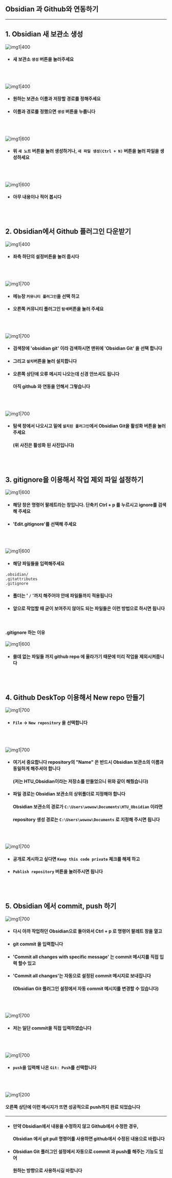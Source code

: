 ## Obsidian 과 Github와 연동하기

---

## 1. Obsidian 새 보관소 생성
![img1|400](./images/step02.png)
- #### 새 보관소 `생성` 버튼을 눌러주세요

<br/>
<br/>

![img1|400](./images/step03.png)
- #### 원하는 보관소 이름과 저장할 경로를 정해주세요
- #### 이름과 경로를 정했으면 `생성` 버튼을 누룹니다

<br/>
<br/>

![img1|600](./images/step04.png)
- #### 위 `새 노트`  버튼을 눌러 생성하거나, `새 파일 생성(Ctrl + N)` 버튼을 눌러 파일을 생성하세요

<br/>
<br/>

![img1|600](./images/step05.png)
- #### 아무 내용이나 적어 봅시다

<br/>
<br/>

## 2. Obsidian에서 Github 플러그인 다운받기

![img1|400](./images/step06.png)
- #### 좌측 하단의 설정버튼을 눌러 줍시다

<br/>
<br/>

![img1|700](./images/step07.png)
- #### 메뉴창 `커뮤니티 플러그인`을 선택 하고
- #### 오른쪽 커뮤니티 플러그인 `탐색`버튼을 눌러 주세요

<br/>
<br/>

![img1|700](./images/step08.png)
- #### 검색창에 'obsidian git' 이라 검색하시면 맨위에 'Obsidian Git' 을 선택 합니다
- #### 그리고 `설치`버튼을 눌러 설치합니다

- #### 오른쪽 상단에 오류 메시지 나오는데 신경 안쓰셔도 됩니다
  #### 아직 github 와 연동을 안해서 그렇습니다

<br/>
<br/>

![img1|700](./images/step09.png)
- #### 탐색 창에서 나오시고 밑에 `설치된 플러그인`에서 Obsidian Git을 활성화 버튼을 눌러주세요
  #### (위 사진은 활성화 된 사진입니다)
  
<br/>
<br/>

## 3. gitignore을 이용해서 작업 제외 파일 설정하기

![img1|600](./images/step10.png)

- #### 해당 창은 명령어 팔레트라는 창입니다. 단축키 Ctrl + p 를 누르시고 ignore를 검색해 주세요
- #### 'Edit.gitignore'를 선택해 주세요

<br/>
<br/>

![img1|600](./images/step11.png)
- #### 해당 파일들을 입력해주세요
```
.obsidian/
.gitattributes
.gitignore
```
- #### 폴더는 ' `/` '까지 해주어야 안에 파일들까지 적용됩니다
- #### 앞으로 작업할 때 굳이 보여주지 않아도 되는 파일들은 이런 방법으로 하시면 됩니다


<br/>

#### .gitignore 하는 이유
![img1|600](./images/step12.png)
- #### 쓸데 없는 파일들 까지 github repo 에 올라가기 때문에 미리 작업을 제외시켜줍니다

<br/>
<br/>

## 4. Github DeskTop 이용해서 New repo 만들기

![img1|700](./images/step13.png)
- #### `File`  → `New repository` 을 선택합니다

<br/>
<br/>

![img1|700](./images/step14.png)
- #### 여기서 중요합니다 repository의 **"Name" 은 반드시 Obsidian 보관소의 이름과 동일**하게 해주셔야 합니다 
  #### (저는 HTU_Obsidian이라는 저장소를 만들었으니 위와 같이 해줬습니다)

- #### 파일 경로는 Obsidian 보관소의 상위폴더로 지정해야 합니다
  #### Obsidian 보관소의 경로가 `C:\Users\wowow\Documents\HTU_Obsidian` 이라면
  #### repository 생성 경로는 `C:\Users\wowow\Documents` 로 지정해 주시면 됩니다

<br/>
<br/>

![img1|700](./images/step15.png)
- #### 공개로 게시하고 싶다면 `Keep this code private` **체크를 해제** 하고
- #### `Publish repository` 버튼을 눌러주시면 됩니다

<br/>
<br/>

## 5. Obsidian 에서 commit, push 하기

![img1|700](./images/step16.png)
- #### 다시 아까 작업하던 Obsidian으로 돌아와서 Ctrl + p 로 명령어 팔레트 창을 열고

- #### git commit 을 입력합니다

- #### 'Commit all changes with specific message' 는 commit 메시지를 직접 입력 할수 있고

- #### 'Commit all changes'는 자동으로 설정된 commit 메시지로 보내집니다
  #### (Obsidian Git 플러그인 설정에서 자동 commit 메시지를 변경할 수 있습니다)



<br/>
<br/>

![img1|700](./images/step17.png)
- #### 저는 일단 commit을 직접 입력하였습니다

<br/>
<br/>

![img1|700](./images/step18.png)
- #### `push`을 입력해 나온  `Git: Push`를 선택합니다

<br/>
<br/>

![img1|200](./images/step19.png)
#### 오른쪽 상단에 이런 메시지가 뜨면 성공적으로 push까지 완료 되었습니다

---

- #### 만약 Obsidian에서 내용을 수정하지 않고 Github에서 수정한 경우,
  #### Obsidian 에서 git pull 명령어를 사용하면 github에서 수정된 내용으로 바뀝니다
  
- #### Obsidian Git 플러그인 설정에서 자동으로 commit 과 push를 해주는 기능도 있어
  #### 원하는 방향으로 사용하시길 바랍니다
